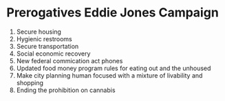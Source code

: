 # Prerogatives Eddie Jones Campaign

1. Secure housing
2. Hygienic restrooms
3. Secure transportation
4. Social economic recovery
5. New federal commication act phones
6. Updated food money program rules for eating out and the unhoused
7. Make city planning human focused with a mixture of livability and shopping
8. Ending the prohibition on cannabis
